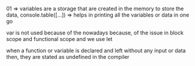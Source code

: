 01 => variables are a storage that are created in the memory to store the data, console.table([...]) => helps in printing all the variables or data in one go

var is not used because of the nowadays because, of the issue in block scope and functional scope and  we use let 

when a function or variable is declared and left without any input or data then, they are stated as undefined in the compiler 